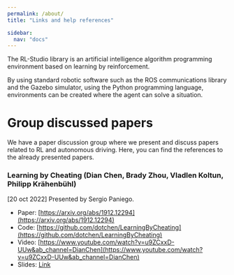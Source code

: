 ```yaml
---
permalink: /about/
title: "Links and help references"

sidebar:
  nav: "docs"
---
```



The RL-Studio library is an artificial intelligence algorithm programming environment based on learning by reinforcement.

By using standard robotic software such as the ROS communications library and the Gazebo simulator, using the Python programming language, environments can be created where the agent can solve a situation.


# Group discussed papers

We have a paper discussion group where we present and discuss papers related to RL and autonomous driving. Here, you can find the references
to the already presented papers.

### Learning by Cheating (Dian Chen, Brady Zhou, Vladlen Koltun, Philipp Krähenbühl)

[20 oct 2022] Presented by Sergio Paniego.

* Paper: [https://arxiv.org/abs/1912.12294](https://arxiv.org/abs/1912.12294)
* Code: [https://github.com/dotchen/LearningByCheating](https://github.com/dotchen/LearningByCheating)
* Video: [https://www.youtube.com/watch?v=u9ZCxxD-UUw&ab_channel=DianChen](https://www.youtube.com/watch?v=u9ZCxxD-UUw&ab_channel=DianChen)
* Slides: [Link](https://drive.google.com/file/d/1M1rcez5KZTa69k5HVmCsOG9ezesQD-d-/view?usp=sharing)




